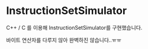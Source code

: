 # InstructionSetSimulator

C++ / C 를 이용해  InstructionSetSimulator를 구현했습니다.

바이트 연산자를 다루지 않아 완벽하진 않습니다..ㅠㅠ

